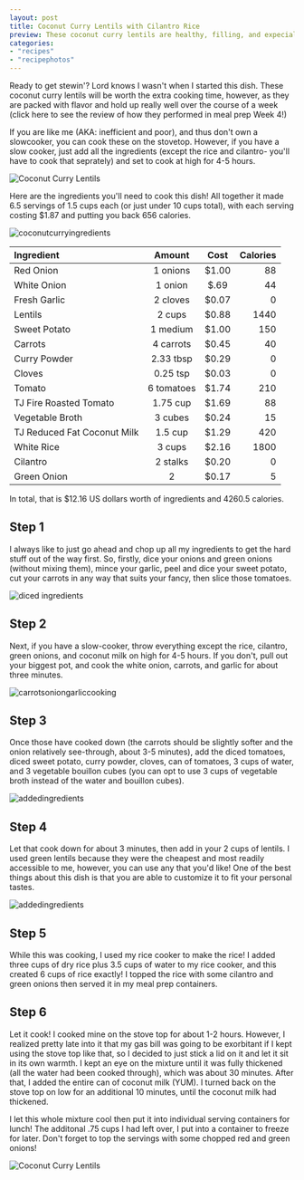 ```yaml
---
layout: post
title: Coconut Curry Lentils with Cilantro Rice
preview: These coconut curry lentils are healthy, filling, and expecially delicious. The flexible recipe gives you the opportunity to add and subtract to suit your own personal tastes 
categories:
- "recipes"
- "recipephotos"
---
```


Ready to get stewin'? Lord knows I wasn't when I started this dish. These coconut curry lentils will be worth the extra cooking time, however, as they are packed with flavor and hold up really well over the course of a week (click here to see the review of how they performed in meal prep Week 4!)

If you are like me (AKA: inefficient and poor), and thus don't own a slowcooker, you can cook these on the stovetop. However, if you have a slow cooker, just add all the ingredients (except the rice and cilantro- you'll have to cook that seprately) and set to cook at high for 4-5 hours. 

![Coconut Curry Lentils](https://github.com/underwriteyourlife/underwriteyourlife.github.io/blob/master/images/mealprep/week4/coconutlentils/Close%20Up%20of%20Lentils.jpg?raw=true "Finished Coconut Curry Lentils")

Here are the ingredients you'll need to cook this dish! All together it made 6.5 servings of 1.5 cups each (or just under 10 cups total), with each serving costing $1.87 and putting you back 656 calories. 

![coconutcurryingredients](https://github.com/underwriteyourlife/underwriteyourlife.github.io/blob/master/images/mealprep/week4/coconutlentils/Coconut%20Lentils%20Ingredients.jpg?raw=true "Total Ingredients")

**Ingredient** | **Amount** | **Cost** |   **Calories**
|:------------- |:-------------:| :-----:|   -----:|
Red Onion|	1	onions	| $1.00 |	88
White Onion |1 onion |$.69| 44
Fresh Garlic|	2	cloves	| $0.07 |	0
Lentils|	2	cups	| $0.88 |	1440
Sweet Potato	|1	medium|	 $1.00 	|150
Carrots	|4	carrots|	 $0.45 |	40
Curry Powder|	2.33	tbsp|	 $0.29 |	0
Cloves|	0.25	tsp|	 $0.03 |	0
Tomato	|6	tomatoes	| $1.74 |	210
TJ Fire Roasted Tomato|	1.75	cup	| $1.69 |	88
Vegetable Broth|	3	cubes |	 $0.24 |	15
TJ Reduced Fat Coconut Milk|	1.5	cup	| $1.29 |	420
White Rice|	3	cups	| $2.16 	|1800
Cilantro	|2	stalks	| $0.20 |	0
Green Onion|	2	|	 $0.17 |	5

In total, that is $12.16 US dollars worth of ingredients and 4260.5 calories.

<h2> Step 1 </h2>

I always like to just go ahead and chop up all my ingredients to get the hard stuff out of the way first. So, firstly, dice your onions and green onions (without mixing them), mince your garlic, peel and dice your sweet potato, cut your carrots in any way that suits your fancy, then slice those tomatoes. 

![diced ingredients](https://github.com/underwriteyourlife/underwriteyourlife.github.io/blob/master/images/mealprep/week4/coconutlentils/All%20Chopped%20Ingredients.jpg?raw=true "Chopped Up Ingredients")

<h2> Step 2 </h2>

Next, if you have a slow-cooker, throw everything except the rice, cilantro, green onions, and coconut milk on high for 4-5 hours. If you don't, pull out your biggest pot, and cook the white onion, carrots, and garlic for about three minutes. 


![carrotsoniongarliccooking](https://github.com/underwriteyourlife/underwriteyourlife.github.io/blob/master/images/mealprep/week4/coconutlentils/Adding%20OnionCarrots.jpg?raw=true "Carrots, Onion, Garlic, Coooking")

<h2> Step 3 </h2>

Once those have cooked down (the carrots should be slightly softer and the onion relatively see-through, about 3-5 minutes), add the diced tomatoes, diced sweet potato, curry powder, cloves, can of tomatoes, 3 cups of water, and 3 vegetable bouillon cubes (you can opt to use 3 cups of vegetable broth instead of the water and bouillon cubes).

![addedingredients](https://github.com/underwriteyourlife/underwriteyourlife.github.io/blob/master/images/mealprep/week4/coconutlentils/Adding%20SpicesTomato.jpg?raw=true "Added Ingredients")

<h2> Step 4 </h2>

Let that cook down for about 3 minutes, then add in your 2 cups of lentils. I used green lentils because they were the cheapest and most readily accessible to me, however, you can use any that you'd like! One of the best things about this dish is that you are able to customize it to fit your personal tastes. 

![addedingredients](https://github.com/underwriteyourlife/underwriteyourlife.github.io/blob/master/images/mealprep/week4/coconutlentils/Adding%20Lentils.jpg?raw=true "Added Ingredients")

<h2> Step 5 </h2>
While this was cooking, I used my rice cooker to make the rice! I added three cups of dry rice plus 3.5 cups of water to my rice cooker, and this created 6 cups of rice exactly! I topped the rice with some cilantro and green onions then served it in my meal prep containers. 

<h2> Step 6 </h2>

Let it cook! I cooked mine on the stove top for about 1-2 hours. However, I realized pretty late into it that my gas bill was going to be exorbitant if I kept using the stove top like that, so I decided to just stick a lid on it and let it sit in its own warmth. I kept an eye on the mixture until it was fully thickened (all the water had been cooked through), which was about 30 minutes. After that, I added the entire can of coconut milk (YUM). I turned back on the stove top on low for an additional 10 minutes, until the coconut milk had thickened. 

I let this whole mixture cool then put it into individual serving containers for lunch! The additonal .75 cups I had left over, I put into a container to freeze for later. Don't forget to top the servings with some chopped red and green onions!


![Coconut Curry Lentils](https://github.com/underwriteyourlife/underwriteyourlife.github.io/blob/master/images/mealprep/week4/coconutlentils/Close%20Up%20of%20Lentils.jpg?raw=true "Finished Coconut Curry Lentils")
